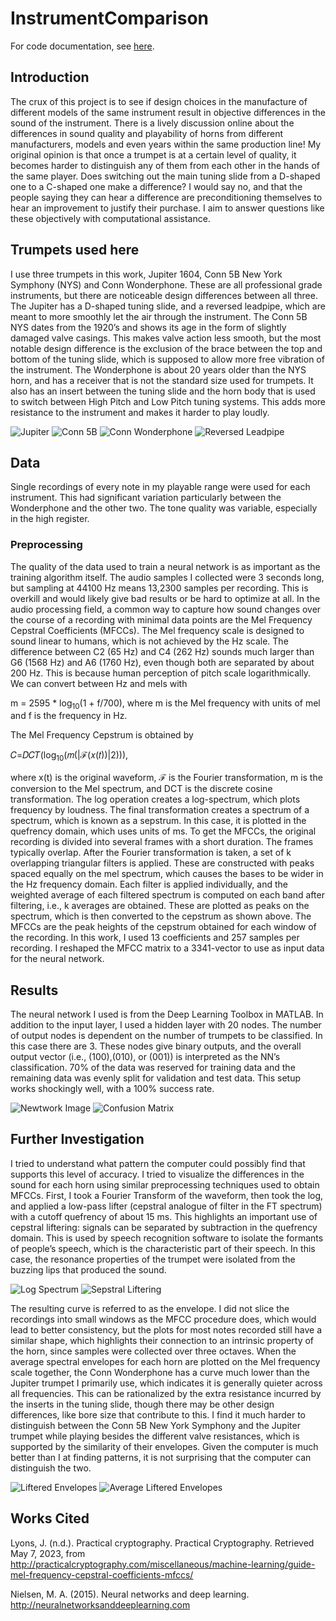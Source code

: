 # InstrumentComparison

For code documentation, see [here](CodeDocumentation#code-documentation).

## Introduction
The crux of this project is to see if design choices in the manufacture of different models of the same instrument result in objective differences in the sound of the instrument. There is a lively discussion online about the differences in sound quality and playability of horns from different manufacturers, models and even years within the same production line! My original opinion is that once a trumpet is at a certain level of quality, it becomes harder to distinguish any of them from each other in the hands of the same player. Does switching out the main tuning slide from a D-shaped one to a C-shaped one make a difference? I would say no, and that the people saying they can hear a difference are preconditioning themselves to hear an improvement to justify their purchase. I aim to answer questions like these objectively with computational assistance.

## Trumpets used here

I use three trumpets in this work, Jupiter 1604, Conn 5B New York Symphony (NYS) and Conn Wonderphone. These are all professional grade instruments, but there are noticeable design differences between all three. The Jupiter has a D-shaped tuning slide, and a reversed leadpipe, which are meant to more smoothly let the air through the instrument. The Conn 5B NYS dates from the 1920’s and shows its age in the form of slightly damaged valve casings. This makes valve action less smooth, but the most notable design difference is the exclusion of the brace between the top and bottom of the tuning slide, which is supposed to allow more free vibration of the instrument. The Wonderphone is about 20 years older than the NYS horn, and has a receiver that is not the standard size used for trumpets. It also has an insert between the tuning slide and the horn body that is used to switch between High Pitch and Low Pitch tuning systems. This adds more resistance to the instrument and makes it harder to play loudly.

![Jupiter](Images/Jupiter.jpg)
![Conn 5B](Images/Conn5b.jpg)
![Conn Wonderphone](Images/Wonderphone.jpg)
![Reversed Leadpipe](Images/Leadpipe.png)

## Data

Single recordings of every note in my playable range were used for each instrument. This had significant variation particularly between the Wonderphone and the other two. The tone quality was variable, especially in the high register.

### Preprocessing

The quality of the data used to train a neural network is as important as the training algorithm itself. The audio samples I collected were 3 seconds long, but sampling at 44100 Hz means 13,2300 samples per recording. This is overkill and would likely give bad results or be hard to optimize at all. In the audio processing field, a common way to capture how sound changes over the course of a recording with minimal data points are the Mel Frequency Cepstral Coefficients (MFCCs). The Mel frequency scale is designed to sound linear to humans, which is not achieved by the Hz scale. The difference between C2 (65 Hz) and C4 (262 Hz) sounds much larger than G6 (1568 Hz) and A6 (1760 Hz), even though both are separated by about 200 Hz. This is because human perception of pitch scale logarithmically. We can convert between Hz and mels with

m = 2595 * log<sub>10</sub>(1 + f/700), where m is the Mel frequency with units of mel and f is the frequency in Hz. 

The Mel Frequency Cepstrum is obtained by

𝐶=𝐷𝐶𝑇(log<sub>10</sub>(𝑚(|ℱ(𝑥(𝑡))|2))),

where x(t) is the original waveform, ℱ is the Fourier transformation, m is the conversion to the Mel spectrum, and DCT is the discrete cosine transformation. The log operation creates a log-spectrum, which plots frequency by loudness. The final transformation creates a spectrum of a spectrum, which is known as a sepstrum. In this case, it is plotted in the quefrency domain, which uses units of ms.
To get the MFCCs, the original recording is divided into several frames with a short duration. The frames typically overlap. After the Fourier transformation is taken, a set of k overlapping triangular filters is applied. These are constructed with peaks spaced equally on the mel spectrum, which causes the bases to be wider in the Hz frequency domain. Each filter is applied individually, and the weighted average of each filtered spectrum is computed on each band after filtering, i.e., k averages are obtained. These are plotted as peaks on the spectrum, which is then converted to the cepstrum as shown above. The MFCCs are the peak heights of the cepstrum obtained for each window of the recording. In this work, I used 13 coefficients and 257 samples per recording. I reshaped the MFCC matrix to a 3341-vector to use as input data for the neural network.

## Results
The neural network I used is from the Deep Learning Toolbox in MATLAB. In addition to the input layer, I used a hidden layer with 20 nodes. The number of output nodes is dependent on the number of trumpets to be classified. In this case there are 3. These nodes give binary outputs, and the overall output vector (i.e., (100),(010), or (001)) is interpreted as the NN’s classification. 70% of the data was reserved for training data and the remaining data was evenly split for validation and test data. This setup works shockingly well, with a 100% success rate.

![Newtwork Image](Images/NetworkPic.png) 
![Confusion Matrix](Images/Confusion%20Matricies.jpg)

## Further Investigation

I tried to understand what pattern the computer could possibly find that supports this level of accuracy. I tried to visualize the differences in the sound for each horn using similar preprocessing techniques used to obtain MFCCs. First, I took a Fourier Transform of the waveform, then took the log, and applied a low-pass lifter (cepstral analogue of filter in the FT spectrum) with a cutoff quefrency of about 15 ms. This highlights an important use of cepstral liftering: signals can be separated by subtraction in the quefrency domain. This is used by speech recognition software to isolate the formants of people’s speech, which is the characteristic part of their speech. In this case, the resonance properties of the trumpet were isolated from the buzzing lips that produced the sound.

![Log Spectrum](Images/Loc%20Spectrum.png)
![Sepstral Liftering](Images/CepstralLiftering.png)

The resulting curve is referred to as the envelope. I did not slice the recordings into small windows as the MFCC procedure does, which would lead to better consistency, but the plots for most notes recorded still have a similar shape, which highlights their connection to an intrinsic property of the horn, since samples were collected over three octaves. When the average spectral envelopes for each horn are plotted on the Mel frequency scale together, the Conn Wonderphone has a curve much lower than the Jupiter trumpet I primarily use, which indicates it is generally quieter across all frequencies. This can be rationalized by the extra resistance incurred by the inserts in the tuning slide, though there may be other design differences, like bore size that contribute to this. I find it much harder to distinguish between the Conn 5B New York Symphony and the Jupiter trumpet while playing besides the different valve resistances, which is supported by the similarity of their envelopes. Given the computer is much better than I at finding patterns, it is not surprising that the computer can distinguish the two.

![Liftered Envelopes](Images/Liftered%20Spectral%20Envelopes.png)
![Average Liftered Envelopes](Images/Avg%20Liftered%20Spectral%20Envelopes.png)

## Works Cited
Lyons, J. (n.d.). Practical cryptography. Practical Cryptography. Retrieved May 7, 2023, from http://practicalcryptography.com/miscellaneous/machine-learning/guide-mel-frequency-cepstral-coefficients-mfccs/

Nielsen, M. A. (2015). Neural networks and deep learning. http://neuralnetworksanddeeplearning.com